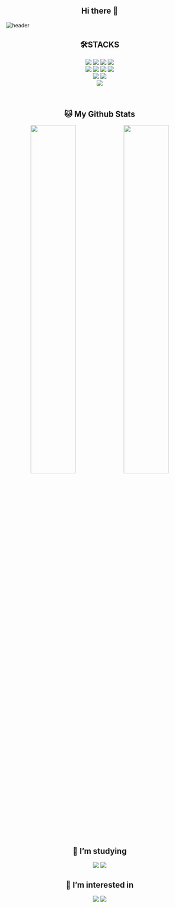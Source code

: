 <h2 align=center> Hi there 👋</h2>

<!--
**Jueunkim429/Jueunkim429** is a ✨ _special_ ✨ repository because its `README.md` (this file) appears on your GitHub profile.

Here are some ideas to get you started:

- 🔭 I’m currently working on ...
- 🌱 I’m currently learning ...
- 👯 I’m looking to collaborate on ...
- 🤔 I’m looking for help with ...
- 💬 Ask me about ...
- 📫 How to reach me: ...
- 😄 Pronouns: ...
- ⚡ Fun fact: ...
-->

![header](https://capsule-render.vercel.app/api?type=wave&color=75BDE0&height=300&section=header&text=Jueun%20Kim&fontSize=90)

<h2 align=center> 🛠STACKS</h2>
<div align=center> 
  <img src="https://img.shields.io/badge/python-3776AB?style=flat-square&logo=python&logoColor=white" > 
  <img src="https://img.shields.io/badge/c-00599C?style=flat-square&logo=c&logoColor=white">
  <img src="https://img.shields.io/badge/java-007396?style=flat-square&logo=java&logoColor=white"> 
  <img src="https://img.shields.io/badge/c++-00599C?style=flat-square&logo=c%2B%2B&logoColor=white">
  <br>
  
  <img src="https://img.shields.io/badge/html5-E34F26?style=flat-square&logo=html5&logoColor=white"> 
  <img src="https://img.shields.io/badge/css-1572B6?style=flat-square&logo=css3&logoColor=white"> 
  <img src="https://img.shields.io/badge/javascript-F7DF1E?style=flat-square&logo=javascript&logoColor=black"> 
  <img src="https://img.shields.io/badge/react-61DAFB?style=flat-square&logo=react&logoColor=black"> 
  <br>
  
  <img src="https://img.shields.io/badge/mysql-4479A1?style=flat-square&logo=mysql&logoColor=white"> 
  <img src="https://img.shields.io/badge/firebase-FFCA28?style=flat-square&logo=firebase&logoColor=white">
  <br>
 
  <img src="https://img.shields.io/badge/linux-FCC624?style=flat-square&logo=linux&logoColor=black"> 
  <br>
</div>
<br><br>

<h2 align=center> 🐱 My Github Stats</h2>
<p align="center">
  <img src=https://github-readme-stats.vercel.app/api?username=Jueunkim429&show_icons=true&count_private=true width="49%" /> 
  <img src=https://github-readme-streak-stats.herokuapp.com/?user=Jueunkim429 width="49%" />
</p>

<h2 align=center> 🧐 I’m studying</h2>
<div align=center>
 <img src="https://img.shields.io/badge/React Native-61DAFB?style=flat-square&logo=react&logoColor=black">
<img src="https://img.shields.io/badge/node.js-6DA55F?style=flat-square&logo=Node.js&logoColor=white">
</div>

<h2 align=center> 🙋‍ I’m interested in</h2>
<div align=center>
 <img src="https://img.shields.io/badge/React Native-61DAFB?style=flat-square&logo=react&logoColor=black">
<img src="https://img.shields.io/badge/node.js-6DA55F?style=flat-square&logo=Node.js&logoColor=white">
</div>

